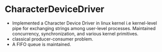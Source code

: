 # CharacterDeviceDriver
- Implemented a Character Device Driver in linux kernel i.e kernel-level pipe for exchanging strings among user-level processes. Maintained   concurrency, synchronization, and various kernel primitives.
- classical producer-consumer problem.
- A FIFO queue is maintained.
